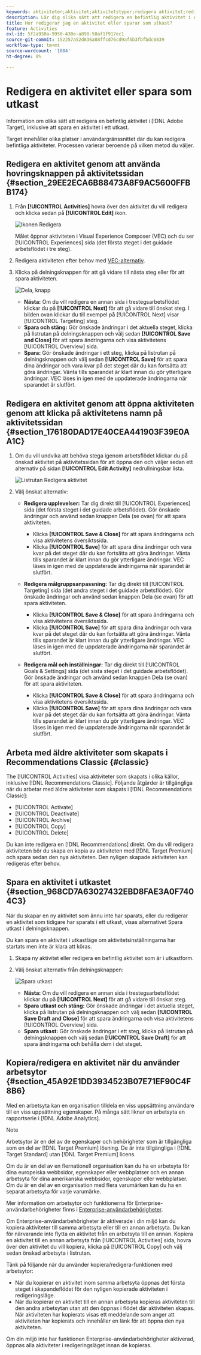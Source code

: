 ```yaml
---
keywords: aktiviteter;aktivitet;aktivitetstyper;redigera aktivitet;redigera;utkast
description: Lär dig olika sätt att redigera en befintlig aktivitet i Adobe Target, inklusive att spara en aktivitet i ett utkast.
title: Hur redigerar jag en aktivitet eller sparar som utkast?
feature: Activities
exl-id: 5f2a930a-9950-430e-a898-50af1f917ec1
source-git-commit: 152257a52d836a88ffcd76cd9af5b3fbfbdc0839
workflow-type: tm+mt
source-wordcount: '1084'
ht-degree: 0%

---
```


# Redigera en aktivitet eller spara som utkast

Information om olika sätt att redigera en befintlig aktivitet i [!DNL Adobe Target], inklusive att spara en aktivitet i ett utkast.

Target innehåller olika platser i användargränssnittet där du kan redigera befintliga aktiviteter. Processen varierar beroende på vilken metod du väljer.

## Redigera en aktivitet genom att använda hovringsknappen på aktivitetssidan {#section_29EE2ECA6B88473A8F9AC5600FFBB174}

1. Från **[!UICONTROL Activities]** hovra över den aktivitet du vill redigera och klicka sedan på **[!UICONTROL Edit]** ikon.

   ![Ikonen Redigera](/help/main/c-activities/assets/hover_edit.png)

   Målet öppnar aktiviteten i Visual Experience Composer (VEC) och du ser [!UICONTROL Experiences] sida (det första steget i det guidade arbetsflödet i tre steg).

1. Redigera aktiviteten efter behov med [VEC-alternativ](/help/main/c-experiences/c-visual-experience-composer/viztarget-options.md).

1. Klicka på delningsknappen för att gå vidare till nästa steg eller för att spara aktiviteten.

   ![Dela, knapp](/help/main/c-activities/assets/edit_split_button_2.png)

   * **Nästa:** Om du vill redigera en annan sida i trestegsarbetsflödet klickar du på **[!UICONTROL Next]** för att gå vidare till önskat steg. I bilden ovan klickar du till exempel på [!UICONTROL Next] visar [!UICONTROL Targeting] steg.
   * **Spara och stäng:** Gör önskade ändringar i det aktuella steget, klicka på listrutan på delningsknappen och välj sedan **[!UICONTROL Save and Close]** för att spara ändringarna och visa aktivitetens [!UICONTROL Overview] sida.
   * **Spara:** Gör önskade ändringar i ett steg, klicka på listrutan på delningsknappen och välj sedan **[!UICONTROL Save]** för att spara dina ändringar och vara kvar på det steget där du kan fortsätta att göra ändringar. Vänta tills sparandet är klart innan du gör ytterligare ändringar. VEC läses in igen med de uppdaterade ändringarna när sparandet är slutfört.

## Redigera en aktivitet genom att öppna aktiviteten genom att klicka på aktivitetens namn på aktivitetssidan {#section_176180DAD17E40CEA441903F39E0AA1C}

1. Om du vill undvika att behöva stega igenom arbetsflödet klickar du på önskad aktivitet på aktivitetssidan för att öppna den och väljer sedan ett alternativ på sidan **[!UICONTROL Edit Activity]** nedrullningsbar lista.

   ![Listrutan Redigera aktivitet](/help/main/c-activities/assets/edit_activity.png)

1. Välj önskat alternativ:

   * **Redigera upplevelser:** Tar dig direkt till [!UICONTROL Experiences] sida (det första steget i det guidade arbetsflödet). Gör önskade ändringar och använd sedan knappen Dela (se ovan) för att spara aktiviteten.

      * Klicka **[!UICONTROL Save & Close]** för att spara ändringarna och visa aktivitetens översiktssida.
      * Klicka **[!UICONTROL Save]** för att spara dina ändringar och vara kvar på det steget där du kan fortsätta att göra ändringar. Vänta tills sparandet är klart innan du gör ytterligare ändringar. VEC läses in igen med de uppdaterade ändringarna när sparandet är slutfört.
   * **Redigera målgruppsanpassning:** Tar dig direkt till [!UICONTROL Targeting] sida (det andra steget i det guidade arbetsflödet). Gör önskade ändringar och använd sedan knappen Dela (se ovan) för att spara aktiviteten.

      * Klicka **[!UICONTROL Save & Close]** för att spara ändringarna och visa aktivitetens översiktssida.
      * Klicka **[!UICONTROL Save]** för att spara dina ändringar och vara kvar på det steget där du kan fortsätta att göra ändringar. Vänta tills sparandet är klart innan du gör ytterligare ändringar. VEC läses in igen med de uppdaterade ändringarna när sparandet är slutfört.
   * **Redigera mål och inställningar:** Tar dig direkt till [!UICONTROL Goals & Settings] sida (det sista steget i det guidade arbetsflödet). Gör önskade ändringar och använd sedan knappen Dela (se ovan) för att spara aktiviteten.

      * Klicka **[!UICONTROL Save & Close]** för att spara ändringarna och visa aktivitetens översiktssida.
      * Klicka **[!UICONTROL Save]** för att spara dina ändringar och vara kvar på det steget där du kan fortsätta att göra ändringar. Vänta tills sparandet är klart innan du gör ytterligare ändringar. VEC läses in igen med de uppdaterade ändringarna när sparandet är slutfört.



## Arbeta med äldre aktiviteter som skapats i Recommendations Classic {#classic}

The [!UICONTROL Activities] visa aktiviteter som skapats i olika källor, inklusive [!DNL Recommendations Classic]. Följande åtgärder är tillgängliga när du arbetar med äldre aktiviteter som skapats i [!DNL Recommendations Classic]:

* [!UICONTROL Activate]
* [!UICONTROL Deactivate]
* [!UICONTROL Archive]
* [!UICONTROL Copy]
* [!UICONTROL Delete]

Du kan inte redigera en [!DNL Recommendations] direkt. Om du vill redigera aktiviteten bör du skapa en kopia av aktiviteten med [!DNL Target Premium] och spara sedan den nya aktiviteten. Den nyligen skapade aktiviteten kan redigeras efter behov.

## Spara en aktivitet i utkastet {#section_968CD7A63027432EBD8FAE3A0F7404C3}

När du skapar en ny aktivitet som ännu inte har sparats, eller du redigerar en aktivitet som tidigare har sparats i ett utkast, visas alternativet Spara utkast i delningsknappen.

Du kan spara en aktivitet i utkastläge om aktivitetsinställningarna har startats men inte är klara att köras.

1. Skapa ny aktivitet eller redigera en befintlig aktivitet som är i utkastform.
1. Välj önskat alternativ från delningsknappen:

   ![Spara utkast](/help/main/c-activities/assets/save_draft.png)

   * **Nästa:** Om du vill redigera en annan sida i trestegsarbetsflödet klickar du på **[!UICONTROL Next]** för att gå vidare till önskat steg.
   * **Spara utkast och stäng:** Gör önskade ändringar i det aktuella steget, klicka på listrutan på delningsknappen och välj sedan **[!UICONTROL Save Draft and Close]** för att spara ändringarna och visa aktivitetens [!UICONTROL Overview] sida.
   * **Spara utkast:** Gör önskade ändringar i ett steg, klicka på listrutan på delningsknappen och välj sedan **[!UICONTROL Save Draft]** för att spara ändringarna och behålla dem i det steget.

## Kopiera/redigera en aktivitet när du använder arbetsytor {#section_45A92E1DD3934523B07E71EF90C4F8B6}

Med en arbetsyta kan en organisation tilldela en viss uppsättning användare till en viss uppsättning egenskaper. På många sätt liknar en arbetsyta en rapportserie i [!DNL Adobe Analytics].

>[!NOTE]
>
>Arbetsytor är en del av de egenskaper och behörigheter som är tillgängliga som en del av [!DNL Target Premium] lösning. De är inte tillgängliga i [!DNL Target Standard] utan [!DNL Target Premium] licens.

Om du är en del av en flernationell organisation kan du ha en arbetsyta för dina europeiska webbsidor, egenskaper eller webbplatser och en annan arbetsyta för dina amerikanska webbsidor, egenskaper eller webbplatser. Om du är en del av en organisation med flera varumärken kan du ha en separat arbetsyta för varje varumärke.

Mer information om arbetsytor och funktionerna för Enterprise-användarbehörigheter finns i [Enterprise-användarbehörigheter](/help/main/administrating-target/c-user-management/property-channel/property-channel.md#concept_E396B16FA2024ADBA27BC056138F9838).

Om Enterprise-användarbehörigheter är aktiverade i din miljö kan du kopiera aktiviteter till samma arbetsyta eller till en annan arbetsyta. Du kan för närvarande inte flytta en aktivitet från en arbetsyta till en annan. Kopiera en aktivitet till en annan arbetsyta från [!UICONTROL Activities] sida, hovra över den aktivitet du vill kopiera, klicka på [!UICONTROL Copy] och välj sedan önskad arbetsyta i listrutan.

Tänk på följande när du använder kopiera/redigera-funktionen med arbetsytor:

* När du kopierar en aktivitet inom samma arbetsyta öppnas det första steget i skapandeflödet för den nyligen kopierade aktiviteten i redigeringsläge.
* När du kopierar en aktivitet till en annan arbetsyta kopieras aktiviteten till den andra arbetsytan utan att den öppnas i flödet där aktiviteten skapas. När aktiviteten har kopierats visas ett meddelande som anger att aktiviteten har kopierats och innehåller en länk för att öppna den nya aktiviteten.

Om din miljö inte har funktionen Enterprise-användarbehörigheter aktiverad, öppnas alla aktiviteter i redigeringsläget innan de kopieras.
